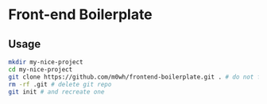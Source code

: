 # Front-end Boilerplate

## Usage

```sh
mkdir my-nice-project
cd my-nice-project
git clone https://github.com/m0wh/frontend-boilerplate.git . # do not forget the final "."
rm -rf .git # delete git repo
git init # and recreate one
```
